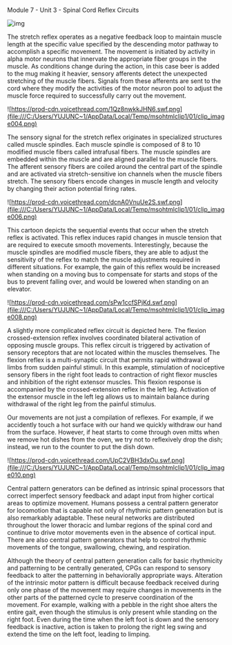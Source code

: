 Module 7 - Unit 3 - Spinal Cord Reflex Circuits

![img](file:///C:/Users/YUJUNC~1/AppData/Local/Temp/msohtmlclip1/01/clip_image002.jpg)

The stretch reflex operates as a negative feedback loop to maintain muscle length at the specific value specified by the descending motor pathway to accomplish a specific movement. The movement is initiated by activity in alpha motor neurons that innervate the appropriate fiber groups in the muscle. As conditions change during the action, in this case beer is added to the mug making it heavier, sensory afferents detect the unexpected stretching of the muscle fibers. Signals from these afferents are sent to the cord where they modify the activities of the motor neuron pool to adjust the muscle force required to successfully carry out the movement.

![https://prod-cdn.voicethread.com/1Qz8nwkkJHN6.swf.png](file:///C:/Users/YUJUNC~1/AppData/Local/Temp/msohtmlclip1/01/clip_image004.png)

 

The sensory signal for the stretch reflex originates in specialized structures called muscle spindles. Each muscle spindle is composed of 8 to 10 modified muscle fibers called intrafusal fibers. The muscle spindles are embedded within the muscle and are aligned parallel to the muscle fibers. The afferent sensory fibers are coiled around the central part of the spindle and are activated via stretch-sensitive ion channels when the muscle fibers stretch. The sensory fibers encode changes in muscle length and velocity by changing their action potential firing rates. 

![https://prod-cdn.voicethread.com/dcnA0VnuUe2S.swf.png](file:///C:/Users/YUJUNC~1/AppData/Local/Temp/msohtmlclip1/01/clip_image006.png)

 

This cartoon depicts the sequential events that occur when the stretch reflex is activated. This reflex induces rapid changes in muscle tension that are required to execute smooth movements. Interestingly, because the muscle spindles are modified muscle fibers, they are able to adjust the sensitivity of the reflex to match the muscle adjustments required in different situations. For example, the gain of this reflex would be increased when standing on a moving bus to compensate for starts and stops of the bus to prevent falling over, and would be lowered when standing on an elevator.

![https://prod-cdn.voicethread.com/sPw1ccfSPjKd.swf.png](file:///C:/Users/YUJUNC~1/AppData/Local/Temp/msohtmlclip1/01/clip_image008.png)

A slightly more complicated reflex circuit is depicted here. The flexion crossed-extension reflex involves coordinated bilateral activation of opposing muscle groups. This reflex circuit is triggered by activation of sensory receptors that are not located within the muscles themselves. The flexion reflex is a multi-synaptic circuit that permits rapid withdrawal of limbs from sudden painful stimuli. In this example, stimulation of nociceptive sensory fibers in the right foot leads to contraction of right flexor muscles and inhibition of the right extensor muscles. This flexion response is accompanied by the crossed-extension reflex in the left leg. Activation of the extensor muscle in the left leg allows us to maintain balance during withdrawal of the right leg from the painful stimulus. 

Our movements are not just a compilation of reflexes. For example, if we accidently touch a hot surface with our hand we quickly withdraw our hand from the surface. However, if heat starts to come through oven mitts when we remove hot dishes from the oven, we try not to reflexively drop the dish; instead, we run to the counter to put the dish down.

![https://prod-cdn.voicethread.com/UpC2VBH3dxOu.swf.png](file:///C:/Users/YUJUNC~1/AppData/Local/Temp/msohtmlclip1/01/clip_image010.png)

 

Central pattern generators can be defined as intrinsic spinal processors that correct imperfect sensory feedback and adapt input from higher cortical areas to optimize movement. Humans possess a central pattern generator for locomotion that is capable not only of rhythmic pattern generation but is also remarkably adaptable. These neural networks are distributed throughout the lower thoracic and lumbar regions of the spinal cord and continue to drive motor movements even in the absence of cortical input. There are also central pattern generators that help to control rhythmic movements of the tongue, swallowing, chewing, and respiration.

Although the theory of central pattern generation calls for basic rhythmicity and patterning to be centrally generated, CPGs can respond to sensory feedback to alter the patterning in behaviorally appropriate ways. Alteration of the intrinsic motor pattern is difficult because feedback received during only one phase of the movement may require changes in movements in the other parts of the patterned cycle to preserve coordination of the movement. For example, walking with a pebble in the right shoe alters the entire gait, even though the stimulus is only present while standing on the right foot. Even during the time when the left foot is down and the sensory feedback is inactive, action is taken to prolong the right leg swing and extend the time on the left foot, leading to limping.
